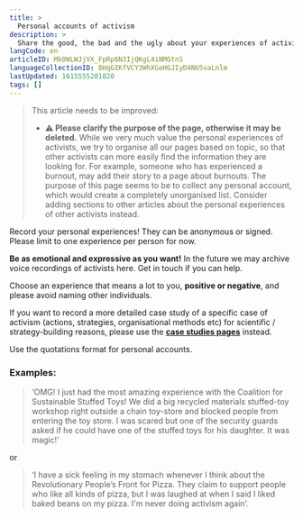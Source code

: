 ```yaml
---
title: >
  Personal accounts of activism
description: >
  Share the good, the bad and the ugly about your experiences of activism!
langCode: en
articleID: Mk0WLWJjVX_FpRp6N3IjQKgL4iNMGtnS
languageCollectionID: 8HqGIKfVCY3WhXGoHGJIyD4NU5vaLnlm
lastUpdated: 1615555201820
tags: []
---
```


> This article needs to be improved:
> 
> -   **⚠️ Please clarify the purpose of the page, otherwise it may be deleted.** While we very much value the personal experiences of activists, we try to organise all our pages based on topic, so that other activists can more easily find the information they are looking for. For example, someone who has experienced a burnout, may add their story to a page about burnouts. The purpose of this page seems to be to collect any personal account, which would create a completely unorganised list. Consider adding sections to other articles about the personal experiences of other activists instead.

Record your personal experiences! They can be anonymous or signed. Please limit to one experience per person for now.

**Be as emotional and expressive as you want!** In the future we may archive voice recordings of activists here. Get in touch if you can help.

Choose an experience that means a lot to you, **positive or negative**, and please avoid naming other individuals.

If you want to record a more detailed case study of a specific case of activism (actions, strategies, organisational methods etc) for scientific / strategy-building reasons, please use the [**case studies pages**](/strategy/case-studies) instead.

Use the quotations format for personal accounts.

### Examples:

> ‘OMG! I just had the most amazing experience with the Coalition for Sustainable Stuffed Toys! We did a big recycled materials stuffed-toy workshop right outside a chain toy-store and blocked people from entering the toy store. I was scared but one of the security guards asked if he could have one of the stuffed toys for his daughter. It was magic!'

or

> ‘I have a sick feeling in my stomach whenever I think about the Revolutionary People’s Front for Pizza. They claim to support people who like all kinds of pizza, but I was laughed at when I said I liked baked beans on my pizza. I'm never doing activism again'.